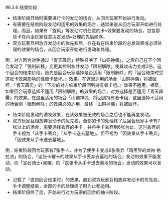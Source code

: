 #6.3.6        结束阶段
* 结束阶段开始时需要进行卡的发动的场合，从回合玩家开始进行发动。
* 有需要在结束阶段发动和适用的效果的场合，通常来说从回合玩家开始进行处理。而且，如果有「旋风」等发动时机任意的卡•效果要发动的场合，包含那些卡在内由玩家任意决定发动•处理的先后顺序。
* 双方玩家互相放弃发动卡的优先权后，存在有在结束阶段的必发效果或必须处理的效果的场合，从回合玩家开始进行发动和处理。

例：对方回合对手通过「青天霹雳」特殊召唤了「山铜神偶」，之后自己在下个回合发动了「强制转移」变更其控制权并发动「限制解除」使其攻击力变成2倍。这个回合的结束阶段，首先是回合玩家选择是否适用「限制解除」的『回合结束时受这张卡效果影响的怪兽卡破坏。』效果。在这里适用的场合「山铜神偶」将被破坏，「青天霹雳」的『下次的对方结束阶段回到持有者卡组。』效果不适用。相反，如果回合玩家选择不适用「限制解除」的效果的场合，对方选择是否适用「青天霹雳」的效果。在这里适用的场合「山铜神偶」将回到持有者卡组，这里选择不适用的场合则「限制解除」的效果必须适用，最终「山铜神偶」将被破坏。
* 结束阶段发动的诱发效果，在该效果被无效的场合之后也不能再度发动。
* 双方玩家互相放弃发动卡的优先权，全部的卡的处理终了后回合玩家手卡有7张以上的场合，需要选择丢弃的手卡，并将手卡丢弃到6张为止。这时丢弃的手卡视为「从手卡丢弃」「从手卡送去墓地」。但不视为「因效果从手卡丢弃」「因效果从手卡送去墓地」。

例：结束阶段回合玩家有7张手卡，并为了使手卡变成6张丢弃「暗黑界的龙神 格拉法」的场合，『这张卡被卡的效果从手卡丢弃去墓地的场合』发动的效果不能发动，而「宝石骑士•黑曜」的『这张卡从手卡送去墓地的场合』发动的效果可以发动。
* 记载了『直到回合结束时』的效果，直到双方玩家互相放弃发动卡的优先权，手卡调整结束，全部的卡的处理终了时为止都适用。
* 结束阶段终了后，开始进行对方玩家的回合的抽卡阶段。
